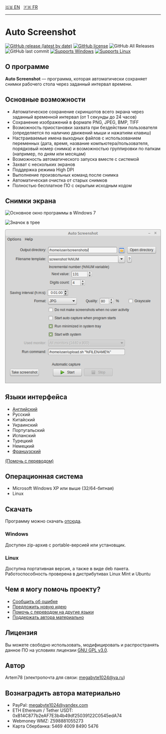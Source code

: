 [:uk: EN](README.md "English")&nbsp;&nbsp;
[:fr: FR](README-fr.md "French")

----------------

Auto Screenshot
===============

[![GitHub release (latest by date)](https://img.shields.io/github/v/release/artem78/AutoScreenshot?style=plastic)](https://github.com/artem78/AutoScreenshot/releases/latest)
[![GitHub license](https://img.shields.io/github/license/artem78/AutoScreenshot?style=plastic)](https://github.com/artem78/AutoScreenshot/blob/master/LICENSE.txt)
![GitHub All Releases](https://img.shields.io/github/downloads/artem78/AutoScreenshot/total?style=plastic)
![GitHub last commit](https://img.shields.io/github/last-commit/artem78/AutoScreenshot?style=plastic)
[![Supports Windows](https://img.shields.io/badge/support-Windows-blue?logo=Windows&style=plastic)](https://github.com/artem78/AutoScreenshot/releases/latest)
[![Supports Linux](https://img.shields.io/badge/support-Linux-white?logo=Linux&style=plastic)](https://github.com/artem78/AutoScreenshot/releases/latest)

## О программе
**Auto Screenshot** — программа, которая автоматически сохраняет снимки рабочего стола через заданный интервал времени.

<!-- ToDo: Для чего оно надо? -->

## Основные возможности
* Автоматическое сохранение скриншотов всего экрана через заданный временной интервал (от 1 секунды до 24 часов)
* Сохранение изображений в формате PNG, JPEG, BMP, TIFF <!--или GIF-->
* Возможность приостановки захвата при бездействии пользователя (определяется по наличию движений мыши и нажатиям клавиш) 
* Настраиваемые имена выходных файлов с использованием переменных (дата, время, название компьютера/пользователя, порядковый номер снимка) и возможностью группировки по папкам (например, по дням или месяцам)
* Возможность автоматического запуска вместе с системой
* Захват с нескольких экранов
* Поддержка режима High DPI
* Выполнение произвольных команд после снимка
* Автоматическая очистка от старых снимков
* Полностью бесплатное ПО с окрытым исходным кодом

## Снимки экрана
![Основное окно программы в Windows 7](images/main_window_ru.png "Основное окно программы в Windows 7")

![Значок в трее](images/tray_icon_animation.gif "Значок в трее")

![Запуск на Linux Mint](images/main_window_in_linux_mint.png "Запуск на Linux Mint")

## Языки интерфейса
* [Английский](README.md)
* Русский
* Китайский
* Украинский
* Португальский
* Испанский
* Турецкий
* Немецкий
* [Французский](README-fr.md)

[(Помочь с переводом)](https://github.com/artem78/AutoScreenshot/issues/5)

<!-- ToDo: Написать подробно про шаблоны имён -->

## Операционная система
* Microsoft Windows XP или выше (32/64-битная)
* Linux

## Скачать
Программу можно скачать [отсюда](https://github.com/artem78/AutoScreenshot/releases/).

### Windows
Доступен zip-архив с portable-версией или установщик.

### Linux
Доступна портативная версия, а также в виде deb пакета. Работоспособность проверена в дистрибутивах Linux Mint и Ubuntu

<!--
**Внимание:** для работы сетевых функции (таких как проверка обновлений) должны быть уcтановлены библиотеки для работы с SSL-шифрованием. Для этого в терминале выполните команду:

```
sudo apt-get install openssl libssl-dev
```
-->

## Чем я могу помочь проекту?
* [Сообщить об ошибке](https://github.com/artem78/AutoScreenshot/issues/new?assignees=&labels=bug&template=bug_report.md&title=)
* [Предложить новую идею](https://github.com/artem78/AutoScreenshot/issues/new?assignees=&labels=enhancement&template=feature_request.md&title=)
* [Помочь с переводом на другие языки](https://github.com/artem78/AutoScreenshot/issues/5)
* [Поддержать автора материально](#пожертвования)

## Лицензия
Вы можете свободно использовать, модифицировать и распространять данное ПО на условиях лицензии [GNU GPL v3.0](https://github.com/artem78/AutoScreenshot/blob/master/LICENSE.txt).

## Автор
Artem78 (электропочта для связи: [megabyte1024@ya.ru](mailto:megabyte1024@ya.ru?subject=AutoScreenshot))

## Вознаградить автора материально
- PayPal: megabyte1024@yandex.com
- ETH Ethereum / Tether USDT: 0xB14C877b2eAF7E3b4b49df25039122C0545edA74
- Webmoney WMZ: Z598881055273
- Карта Сбербанка: 5469 4009 8490 5476
